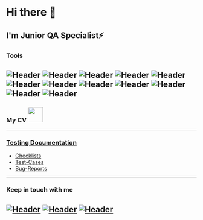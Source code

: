 # Hi there 👋
## I'm Junior QA Specialist⚡
### Tools
![Header](https://img.shields.io/badge/Jira-090909?style=for-the-badge&logo=jira&logoColor=136be1)
![Header](https://img.shields.io/badge/Postman-090909?style=for-the-badge&logo=postman&logoColor=f76935)
![Header](https://img.shields.io/badge/Github-090909?style=for-the-badge&logo=github&logoColor=8cc4d7)
![Header](https://img.shields.io/badge/MySQL-090909?style=for-the-badge&logo=mysql&logoColor=00618a)
![Header](https://img.shields.io/badge/DevTools-090909?style=for-the-badge&logo=googlechrome&logoColor=2674f2)
![Header](https://img.shields.io/badge/AndroidStudio-090909?style=for-the-badge&logo=androidstudio&logoColor=3ad07d)
![Header](https://img.shields.io/badge/TestRail-090909?style=for-the-badge&logo=&logoColor=71b556)
![Header](https://img.shields.io/badge/Fiddler-090909?style=for-the-badge&logo=fiddler&logoColor=8cc4d7)
![Header](https://img.shields.io/badge/CharlesProxy-090909?style=for-the-badge&logo=charlesproxy&logoColor=8cc4d7)
![Header](https://img.shields.io/badge/Terminal-090909?style=for-the-badge&logo=terminal&logoColor=8cc4d7)
![Header](https://img.shields.io/badge/git-090909?style=for-the-badge&logo=git&logoColor=8cc4d7)
![Header](https://img.shields.io/badge/Jmeter-090909?style=for-the-badge&logo=jmeter&logoColor=136be1)
---
### My CV <a href="https://drive.google.com/file/d/15UBlZscTRUkSf0gEFnz1e4Mpot1Lx-eK/view?usp=share_link"><img src="https://image.winudf.com/v2/image/Y29tLmxhc3R3b29kcy5yZXN1bWVidWlsZGVyX2ljb25fMTUwNjI5Njc2N18wNzA/icon.png?w=340&fakeurl=1" width="40" height="40"/>
---
### Testing Documentation
  
- [Checklists](https://github.com/OlgaRozina/CkeckLists)
- [Test-Cases](https://github.com/OlgaRozina/Test_case)
- [Bug-Reports](https://github.com/OlgaRozina/Bug-Report)
---
### Keep in touch with me

[![Header](https://img.shields.io/badge/Skype-090909?style=for-the-badge&logo=skype&logoColor=31a5db)](https://join.skype.com/invite/mXkrkSdlW3Lr)
[![Header](https://img.shields.io/badge/Telegram-090909?style=for-the-badge&logo=telegram&logoColor=31a5db)](https://t.me/Olga_username1)
[![Header](https://img.shields.io/badge/Linkedin-090909?style=for-the-badge&logo=linkedin&logoColor=0073b1)](https://www.linkedin.com/in/olga-rozina/)
---


